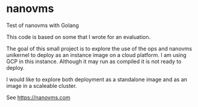 # nanovms
Test of nanovms with Golang

This code is based on some that I wrote for an evaluation.

The goal of this small project is to explore the use of the ops and nanovms
unikernel to deploy as an instance image on a cloud platform. I am using GCP in
this instance. Although it may run as compiled it is not ready to deploy.

I would like to explore both deployment as a standalone image and as an image in
a scaleable cluster.

See https://nanovms.com
